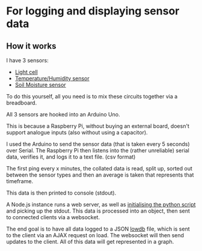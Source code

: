# For logging and displaying sensor data

## How it works
I have 3 sensors:
- [Light cell](https://learn.adafruit.com/photocells/using-a-photocell)
- [Temperature/Humidity sensor](https://www.dfrobot.com/wiki/index.php/DHT22_Temperature_and_humidity_module_SKU:SEN0137)
- [Soil Moisture sensor](https://learn.sparkfun.com/tutorials/soil-moisture-sensor-hookup-guide/all)

To do this yourself, all you need is to mix these circuits together via a breadboard.

All 3 sensors are hooked into an Arduino Uno.

This is because a Raspberry Pi, without buying an external board, doesn't support analogue inputs (also without using a capacitor).

I used the Arduino to send the sensor data (that is taken every 5 seconds) over Serial. The Raspberry Pi then listens into the (rather unreliable) serial data, verifies it, and logs it to a text file. (csv format)

The first ping every x minutes, the collated data is read, split up, sorted out between the sensor types and then an average is taken that represents that timeframe.

This data is then printed to console (stdout).

A Node.js instance runs a web server, as well as [initialising the python script](https://npmjs.com/package/python-shell) and picking up the stdout. This data is processed into an object, then sent to connected clients via a websocket.



The end goal is to have all data logged to a JSON [lowdb](http://npmjs.com/package/lowdb) file, which is sent to the client via an AJAX request on load. The websocket will then send updates to the client. All of this data will get represented in a graph.
